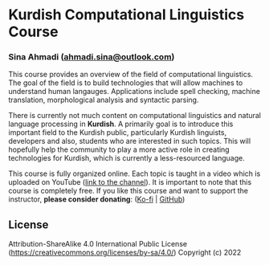 # Kurdish Computational Linguistics Course
### Sina Ahmadi (ahmadi.sina@outlook.com)

This course provides an overview of the field of computational linguistics. The goal of the field is to build technologies that will allow machines to understand human langauges. Applications include spell checking, machine translation, morphological analysis and syntactic parsing. <br>

There is currently not much content on computational linguistics and natural language processing in <b>Kurdish</b>. A primarily goal is to introduce this important field to the Kurdish public, particularly Kurdish linguists, developers and also, students who are interested in such topics. This will hopefully help the community to play a more active role in creating technologies for Kurdish, which is currently a less-resourced language. <br>

This course is fully organized online. Each topic is taught in a video which is uploaded on YouTube (<a href="https://www.youtube.com/channel/UCEnbUkiYHKxTvAeNRTVhxIQ" target="_blank">link to the channel</a>). It is important to note that this course is completely free. If you like this course and want to support the instructor, <b>please consider donating</b>: (<a href="https://ko-fi.com/sinaahmadi" href="_blank">Ko-fi</a> | <a href="https://github.com/sponsors/sinaahmadi/" target="_blank">GitHub</a>)<br>

## License

Attribution-ShareAlike 4.0 International Public License (https://creativecommons.org/licenses/by-sa/4.0/)
Copyright (c) 2022